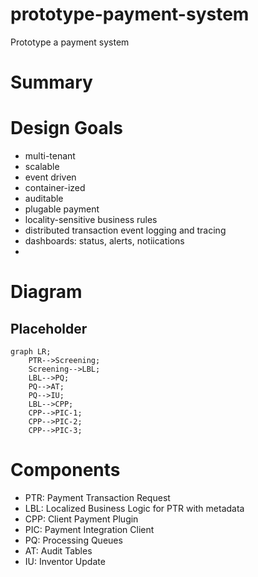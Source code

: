 # prototype-payment-system
Prototype a payment system


# Summary


# Design Goals
- multi-tenant
- scalable
- event driven
- container-ized
- auditable
- plugable payment 
- locality-sensitive business rules
- distributed transaction event logging and tracing
- dashboards: status, alerts, notiications
- 

# Diagram
## Placeholder
```mermaid
graph LR;
    PTR-->Screening;
    Screening-->LBL;
    LBL-->PQ;
    PQ-->AT;
    PQ-->IU;
    LBL-->CPP;
    CPP-->PIC-1;
    CPP-->PIC-2;
    CPP-->PIC-3;
```

# Components
- PTR: Payment Transaction Request
- LBL: Localized Business Logic for PTR with metadata
- CPP: Client Payment Plugin
- PIC: Payment Integration Client
- PQ: Processing Queues
- AT: Audit Tables
- IU: Inventor Update
